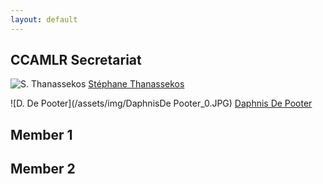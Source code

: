 ```yaml
---
layout: default
---
```


## CCAMLR Secretariat

![S. Thanassekos](/assets/img/stephane76x100.jpg)
[Stéphane Thanassekos](https://www.ccamlr.org/en/organisation/secretariats-current-staff)


![D. De Pooter](/assets/img/DaphnisDe Pooter_0.JPG)
[Daphnis De Pooter](https://www.ccamlr.org/en/organisation/secretariats-current-staff)


## Member 1


## Member 2

